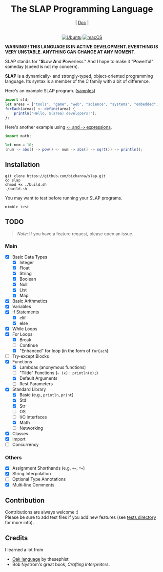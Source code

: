 <div align="center">
    <h1>The SLAP Programming Language</h1>
    |
    <a href="https://github.com/bichanna/slap/blob/master/docs/index.md#doc">Doc</a>
    |
</div><br>

<div align="center">
	
[![Ubuntu](https://github.com/bichanna/slap/actions/workflows/ubuntu.yml/badge.svg)](https://github.com/bichanna/slap/actions/workflows/ubuntu.yml)
[![macOS](https://github.com/bichanna/slap/actions/workflows/mac.yml/badge.svg)](https://github.com/bichanna/slap/actions/workflows/mac.yml)
	
</div>

**WARNING!! THIS LANGUAGE IS IN ACTIVE DEVELOPMENT. EVERTHING IS VERY UNSTABLE. ANYTHING CAN CHANGE AT ANY MOMENT.**

SLAP stands for "**SL**ow **A**nd **P**owerless." And I hope to make it "**P**owerful" someday (speed is not my concern).

**SLAP** is a dynamically- and strongly-typed, object-oriented programming language. Its syntax is a member of the C family with a bit of difference.

Here's an example SLAP program. ([samples](https://github.com/bichanna/slap/tree/master/lib))
```js
import std;
let areas = ["tools", "game", "web", "science", "systems", "embedded", "drivers", "mobile", "GUI"];
forEach(areas) <- define(area) {
	println("Hello, $(area) developers!");
};
```
Here's another example using [`<-` and `->` expressions](https://github.com/bichanna/slap/blob/master/docs/index.md#--expression).

```js
import math;

let num = 10;
(num -> abs() -> pow() <- num -> abs() -> sqrt()) -> println();
```

## Installation
```
git clone https://github.com/bichanna/slap.git
cd slap
chmod +x ./build.sh 
./build.sh
```
You may want to test before running your SLAP programs.
```
nimble test
```

## TODO
>*Note:* If you have a feature request, please open an issue.

### Main
- [x] Basic Data Types
     - [x] Integer
     - [x] Float
     - [x] String
     - [x] Boolean
     - [x] Null
     - [x] List
     - [x] Map
 - [x] Basic Arithmetics
 - [x] Variables
 - [x] If Statements
     - [x] elif
     - [x] else
 - [x] While Loops
 - [x] For Loops
     - [x] Break
     - [ ] Continue
     - [x] "Enhanced" for loop (in the form of `forEach`)
 - [ ] Try-except Blocks
 - [x] Functions
     - [x] Lambdas (anonymous functions)
     - [ ] "Tilde" Functions (`~ (x): println(x);`)
     - [x] Default Arguments
     - [ ] Rest Parameters
 - [x] Standard Library
     - [x] Basic (e.g., `println`, `print`)
     - [x] Std
     - [x] Str
     - [ ] OS
     - [ ] I/O interfaces
     - [x] Math
     - [ ] Networking
 - [x] Classes
 - [x] Import
 - [ ] Concurrency
### Others
 - [x] Assignment Shorthands (e.g, `+=`, `*=`)
 - [x] String Interpolation
 - [ ] Optional Type Annotations
 - [x] Multi-line Comments

## Contribution
Contributions are always welcome :)<br>
Please be sure to add test files if you add new features (see [tests directory](https://github.com/bichanna/slap/tree/master/tests#tests) for more info).


## Credits
I learned a lot from
 - [Oak language](https://github.com/thesephist/oak) by thesephist
 - Bob Nystrom's great book, *Crafting Interpreters*.

